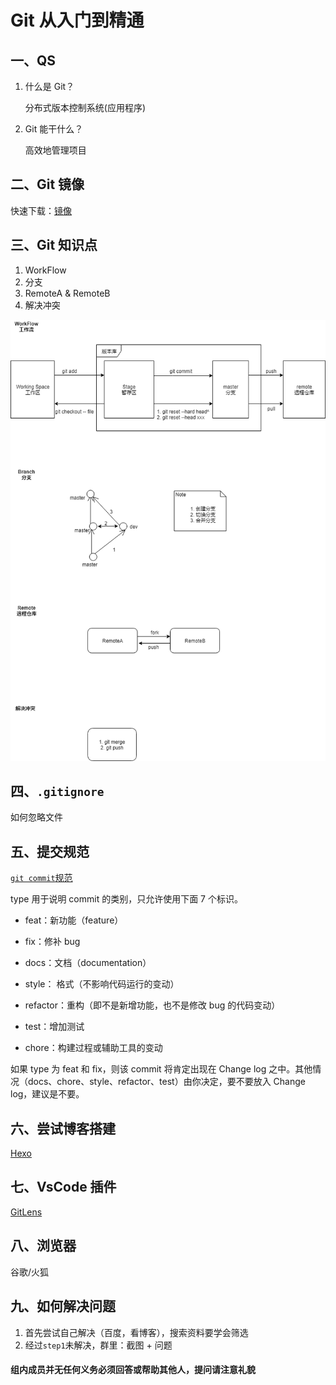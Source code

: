# Git 从入门到精通

## 一、QS

1. 什么是 Git？

   分布式版本控制系统(应用程序)

2. Git 能干什么？

   高效地管理项目

## 二、Git 镜像

快速下载：[镜像](https://blog.csdn.net/AugustMe/article/details/92013143)

## 三、Git 知识点

1. WorkFlow
2. 分支
3. RemoteA & RemoteB
4. 解决冲突
   <!-- ![Git](./docs/git.jpg) -->

![git](https://github.com/Hazelnuttt/StudyNotes/blob/master/git/docs/Git.jpg)

## 四、`.gitignore`

如何忽略文件

## 五、提交规范

[`git commit`规范](https://segmentfault.com/a/1190000009048911)

type 用于说明 commit 的类别，只允许使用下面 7 个标识。

- feat：新功能（feature）

- fix：修补 bug

- docs：文档（documentation）

- style： 格式（不影响代码运行的变动）

- refactor：重构（即不是新增功能，也不是修改 bug 的代码变动）

- test：增加测试

- chore：构建过程或辅助工具的变动

如果 type 为 feat 和 fix，则该 commit 将肯定出现在 Change log 之中。其他情况（docs、chore、style、refactor、test）由你决定，要不要放入 Change log，建议是不要。

## 六、尝试博客搭建

[Hexo](https://hexo.io/zh-cn/docs/)

## 七、VsCode 插件

[GitLens](https://marketplace.visualstudio.com/items?itemName=eamodio.gitlens)

## 八、浏览器

谷歌/火狐

## 九、如何解决问题

1. 首先尝试自己解决（百度，看博客），搜索资料要学会筛选
2. 经过`step1`未解决，群里：截图 + 问题

#### 组内成员并无任何义务必须回答或帮助其他人，提问请注意礼貌

